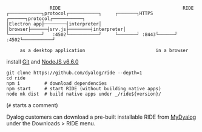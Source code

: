                     RIDE                                             RIDE
    ┌────────────┐protocol┌───────────┐     ┌───────┐HTTPS ┌──────┐protocol┌───────────┐
    │Electron app├────────┤interpreter│     │browser├──────┤srv.js├────────┤interpreter│
    └────────────┘   :4502└───────────┘     └───────┘ :8443└──────┘   :4502└───────────┘

         as a desktop application                          in a browser

install [Git](https://git-scm.com/downloads) and [NodeJS v6.6.0](https://nodejs.org/download/release/v6.6.0/)

    git clone https://github.com/dyalog/ride --depth=1
    cd ride
    npm i         # download dependencies
    npm start     # start RIDE (without building native apps)
    node mk dist  # build native apps under _/ride${version}/

(`#` starts a comment)

Dyalog customers can download a pre-built installable RIDE from [MyDyalog](https://my.dyalog.com/) under the Downloads
&gt; RIDE menu.
